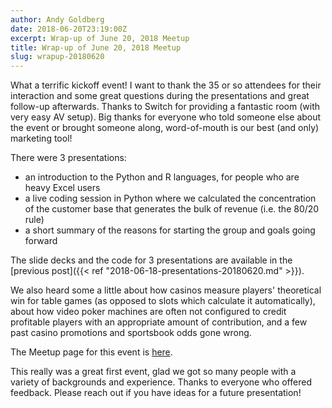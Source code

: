 ```yaml
---
author: Andy Goldberg
date: 2018-06-20T23:19:00Z
excerpt: Wrap-up of June 20, 2018 Meetup
title: Wrap-up of June 20, 2018 Meetup
slug: wrapup-20180620
---
```


What a terrific kickoff event! I want to thank the 35 or so attendees for their interaction and some great questions during the presentations and great follow-up afterwards. Thanks to Switch for providing a fantastic room (with very easy AV setup). Big thanks for everyone who told someone else about the event or brought someone along, word-of-mouth is our best (and only) marketing tool!

There were 3 presentations: 

*  an introduction to the Python and R languages, for people who are heavy Excel users
*  a live coding session in Python where we calculated the concentration of the customer base that generates the bulk of revenue (i.e. the 80/20 rule)
*  a short summary of the reasons for starting the group and goals going forward

The slide decks and the code for 3 presentations are available in the [previous post]({{< ref "2018-06-18-presentations-20180620.md" >}}).

We also heard some a little about how casinos measure players' theoretical win for table games (as opposed to slots which calculate it automatically), about how video poker machines are often not configured to credit profitable players with an appropriate amount of contribution, and a few past casino promotions and sportsbook odds gone wrong.

The Meetup page for this event is [here](https://www.meetup.com/Casino-Analytics/events/250643391/).

This really was a great first event, glad we got so many people with a variety of backgrounds and experience. Thanks to everyone who offered feedback. Please reach out if you have ideas for a future presentation!